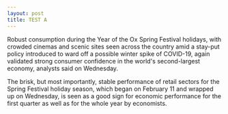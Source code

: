 ```yaml
---
layout: post
title: TEST A
---
```


Robust consumption during the Year of the Ox Spring Festival holidays, with crowded cinemas and scenic sites seen across the country amid a stay-put policy introduced to ward off a possible winter spike of COVID-19, again validated strong consumer confidence in the world's second-largest economy, analysts said on Wednesday.
          
The brisk, but most importantly, stable performance of retail sectors for the Spring Festival holiday season, which began on February 11 and wrapped up on Wednesday, is seen as a good sign for economic performance for the first quarter as well as for the whole year by economists.          
